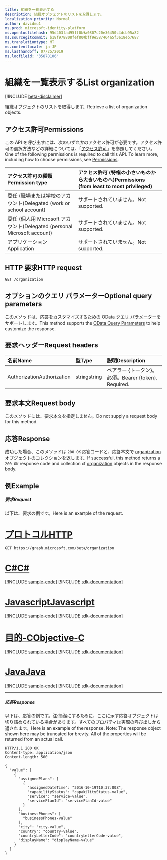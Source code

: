 ```yaml
---
title: 組織を一覧表示する
description: 組織オブジェクトのリストを取得します。
localization_priority: Normal
author: davidmu1
ms.prod: microsoft-identity-platform
ms.openlocfilehash: 95d403fad95ff0b9a0807c20e36450c4dcb95a82
ms.sourcegitcommit: b18f978808fef800bff9e587464a5f3e18eb7687
ms.translationtype: MT
ms.contentlocale: ja-JP
ms.lasthandoff: 07/25/2019
ms.locfileid: "35878106"
---
```

# <a name="list-organization"></a><span data-ttu-id="59326-103">組織を一覧表示する</span><span class="sxs-lookup"><span data-stu-id="59326-103">List organization</span></span>

[!INCLUDE [beta-disclaimer](../../includes/beta-disclaimer.md)]

<span data-ttu-id="59326-104">組織オブジェクトのリストを取得します。</span><span class="sxs-lookup"><span data-stu-id="59326-104">Retrieve a list of organization objects.</span></span>
## <a name="permissions"></a><span data-ttu-id="59326-105">アクセス許可</span><span class="sxs-lookup"><span data-stu-id="59326-105">Permissions</span></span>
<span data-ttu-id="59326-p101">この API を呼び出すには、次のいずれかのアクセス許可が必要です。アクセス許可の選択方法などの詳細については、「[アクセス許可](/graph/permissions-reference)」を参照してください。</span><span class="sxs-lookup"><span data-stu-id="59326-p101">One of the following permissions is required to call this API. To learn more, including how to choose permissions, see [Permissions](/graph/permissions-reference).</span></span>

|<span data-ttu-id="59326-108">アクセス許可の種類</span><span class="sxs-lookup"><span data-stu-id="59326-108">Permission type</span></span>      | <span data-ttu-id="59326-109">アクセス許可 (特権の小さいものから大きいものへ)</span><span class="sxs-lookup"><span data-stu-id="59326-109">Permissions (from least to most privileged)</span></span>              |
|:--------------------|:---------------------------------------------------------|
|<span data-ttu-id="59326-110">委任 (職場または学校のアカウント)</span><span class="sxs-lookup"><span data-stu-id="59326-110">Delegated (work or school account)</span></span> | <span data-ttu-id="59326-111">サポートされていません。</span><span class="sxs-lookup"><span data-stu-id="59326-111">Not supported.</span></span>    |
|<span data-ttu-id="59326-112">委任 (個人用 Microsoft アカウント)</span><span class="sxs-lookup"><span data-stu-id="59326-112">Delegated (personal Microsoft account)</span></span> | <span data-ttu-id="59326-113">サポートされていません。</span><span class="sxs-lookup"><span data-stu-id="59326-113">Not supported.</span></span>    |
|<span data-ttu-id="59326-114">アプリケーション</span><span class="sxs-lookup"><span data-stu-id="59326-114">Application</span></span> | <span data-ttu-id="59326-115">サポートされていません。</span><span class="sxs-lookup"><span data-stu-id="59326-115">Not supported.</span></span> |

## <a name="http-request"></a><span data-ttu-id="59326-116">HTTP 要求</span><span class="sxs-lookup"><span data-stu-id="59326-116">HTTP request</span></span>
<!-- { "blockType": "ignored" } -->
```http
GET /organization
```
## <a name="optional-query-parameters"></a><span data-ttu-id="59326-117">オプションのクエリ パラメーター</span><span class="sxs-lookup"><span data-stu-id="59326-117">Optional query parameters</span></span>
<span data-ttu-id="59326-118">このメソッドは、応答をカスタマイズするための [OData クエリ パラメーター](https://developer.microsoft.com/graph/docs/concepts/query_parameters)をサポートします。</span><span class="sxs-lookup"><span data-stu-id="59326-118">This method supports the [OData Query Parameters](https://developer.microsoft.com/graph/docs/concepts/query_parameters) to help customize the response.</span></span>
## <a name="request-headers"></a><span data-ttu-id="59326-119">要求ヘッダー</span><span class="sxs-lookup"><span data-stu-id="59326-119">Request headers</span></span>
| <span data-ttu-id="59326-120">名前</span><span class="sxs-lookup"><span data-stu-id="59326-120">Name</span></span>       | <span data-ttu-id="59326-121">型</span><span class="sxs-lookup"><span data-stu-id="59326-121">Type</span></span> | <span data-ttu-id="59326-122">説明</span><span class="sxs-lookup"><span data-stu-id="59326-122">Description</span></span>|
|:-----------|:------|:----------|
| <span data-ttu-id="59326-123">Authorization</span><span class="sxs-lookup"><span data-stu-id="59326-123">Authorization</span></span>  | <span data-ttu-id="59326-124">string</span><span class="sxs-lookup"><span data-stu-id="59326-124">string</span></span>  | <span data-ttu-id="59326-p102">ベアラー {トークン}。必須。</span><span class="sxs-lookup"><span data-stu-id="59326-p102">Bearer {token}. Required.</span></span> |

## <a name="request-body"></a><span data-ttu-id="59326-127">要求本文</span><span class="sxs-lookup"><span data-stu-id="59326-127">Request body</span></span>
<span data-ttu-id="59326-128">このメソッドには、要求本文を指定しません。</span><span class="sxs-lookup"><span data-stu-id="59326-128">Do not supply a request body for this method.</span></span>

## <a name="response"></a><span data-ttu-id="59326-129">応答</span><span class="sxs-lookup"><span data-stu-id="59326-129">Response</span></span>

<span data-ttu-id="59326-130">成功した場合、このメソッドは `200 OK` 応答コードと、応答本文で [organization](../resources/organization.md) オブジェクトのコレクションを返します。</span><span class="sxs-lookup"><span data-stu-id="59326-130">If successful, this method returns a `200 OK` response code and collection of [organization](../resources/organization.md) objects in the response body.</span></span>
## <a name="example"></a><span data-ttu-id="59326-131">例</span><span class="sxs-lookup"><span data-stu-id="59326-131">Example</span></span>
##### <a name="request"></a><span data-ttu-id="59326-132">要求</span><span class="sxs-lookup"><span data-stu-id="59326-132">Request</span></span>
<span data-ttu-id="59326-133">以下は、要求の例です。</span><span class="sxs-lookup"><span data-stu-id="59326-133">Here is an example of the request.</span></span>

# <a name="httptabhttp"></a>[<span data-ttu-id="59326-134">プロトコル</span><span class="sxs-lookup"><span data-stu-id="59326-134">HTTP</span></span>](#tab/http)
<!-- {
  "blockType": "request",
  "name": "get_organization"
}-->
```http
GET https://graph.microsoft.com/beta/organization
```
# <a name="ctabcsharp"></a>[<span data-ttu-id="59326-135">C#</span><span class="sxs-lookup"><span data-stu-id="59326-135">C#</span></span>](#tab/csharp)
[!INCLUDE [sample-code](../includes/snippets/csharp/get-organization-csharp-snippets.md)]
[!INCLUDE [sdk-documentation](../includes/snippets/snippets-sdk-documentation-link.md)]

# <a name="javascripttabjavascript"></a>[<span data-ttu-id="59326-136">Javascript</span><span class="sxs-lookup"><span data-stu-id="59326-136">Javascript</span></span>](#tab/javascript)
[!INCLUDE [sample-code](../includes/snippets/javascript/get-organization-javascript-snippets.md)]
[!INCLUDE [sdk-documentation](../includes/snippets/snippets-sdk-documentation-link.md)]

# <a name="objective-ctabobjc"></a>[<span data-ttu-id="59326-137">目的-C</span><span class="sxs-lookup"><span data-stu-id="59326-137">Objective-C</span></span>](#tab/objc)
[!INCLUDE [sample-code](../includes/snippets/objc/get-organization-objc-snippets.md)]
[!INCLUDE [sdk-documentation](../includes/snippets/snippets-sdk-documentation-link.md)]

# <a name="javatabjava"></a>[<span data-ttu-id="59326-138">Java</span><span class="sxs-lookup"><span data-stu-id="59326-138">Java</span></span>](#tab/java)
[!INCLUDE [sample-code](../includes/snippets/java/get-organization-java-snippets.md)]
[!INCLUDE [sdk-documentation](../includes/snippets/snippets-sdk-documentation-link.md)]

---

##### <a name="response"></a><span data-ttu-id="59326-139">応答</span><span class="sxs-lookup"><span data-stu-id="59326-139">Response</span></span>
<span data-ttu-id="59326-p103">以下は、応答の例です。注:簡潔にするために、ここに示す応答オブジェクトは切り詰められている場合があります。すべてのプロパティは実際の呼び出しから返されます。</span><span class="sxs-lookup"><span data-stu-id="59326-p103">Here is an example of the response. Note: The response object shown here may be truncated for brevity. All of the properties will be returned from an actual call.</span></span>
<!-- {
  "blockType": "response",
  "truncated": true,
  "@odata.type": "microsoft.graph.organization",
  "isCollection": true
} -->
```http
HTTP/1.1 200 OK
Content-type: application/json
Content-length: 500

{
  "value": [
    {
      "assignedPlans": [
        {
          "assignedDateTime": "2016-10-19T10:37:00Z",
          "capabilityStatus": "capabilityStatus-value",
          "service": "service-value",
          "servicePlanId": "servicePlanId-value"
        }
      ],
      "businessPhones": [
        "businessPhones-value"
      ],
      "city": "city-value",
      "country": "country-value",
      "countryLetterCode": "countryLetterCode-value",
      "displayName": "displayName-value"
    }
  ]
}
```

<!-- uuid: 8fcb5dbc-d5aa-4681-8e31-b001d5168d79
2015-10-25 14:57:30 UTC -->
<!--
{
  "type": "#page.annotation",
  "description": "List organization",
  "keywords": "",
  "section": "documentation",
  "tocPath": "",
  "suppressions": [
  ]
}
-->
